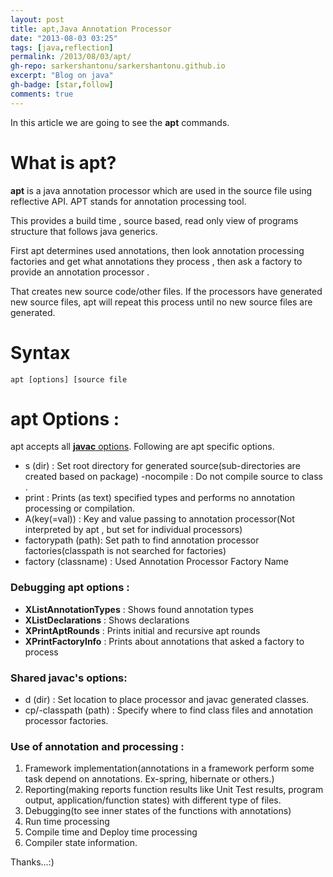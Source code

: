 ```yaml
---
layout: post
title: apt,Java Annotation Processor
date: "2013-08-03 03:25"
tags: [java,reflection]
permalink: /2013/08/03/apt/
gh-repo: sarkershantonu/sarkershantonu.github.io
excerpt: "Blog on java"
gh-badge: [star,follow]
comments: true
---
```

In this article we are going to see the **apt** commands. 

# What is apt?
**apt** is a java annotation processor which are used in the source file using reflective API. APT stands for annotation processing tool. 

This provides a build time , source based, read only view of programs structure that follows java generics. 

First apt determines used annotations, then look annotation processing factories and get what annotations they process , then ask a factory to provide an annotation processor . 

That creates new source code/other files. If the processors have generated new source files, apt will repeat this process until no new source files are generated.

# Syntax

    apt [options] [source file
    
#  apt Options : 
apt accepts all [**javac** options](https://sarkershantonu.github.io/2013/07/19/javac/). Following are apt specific options. 
- s (dir) : Set  root directory for generated source(sub-directories are created based on package) -nocompile : Do not compile source to class .
- print : Prints (as text) specified types and performs no annotation processing or compilation.
- A(key(=val)) : Key and value passing to annotation processor(Not interpreted by apt , but set for individual processors)
- factorypath (path): Set path to find annotation processor factories(classpath is not searched for factories)
- factory (classname) : Used Annotation Processor Factory Name

### Debugging apt options : 
- **XListAnnotationTypes** : Shows found annotation types
- **XListDeclarations** : Shows declarations
- **XPrintAptRounds** : Prints initial and recursive apt rounds
- **XPrintFactoryInfo** : Prints about annotations that asked a factory to process

### Shared javac's options:
- d (dir) : Set location to place processor and javac generated classes.
- cp/-classpath (path) : Specify where to find class files and annotation processor factories. 

### Use of annotation and processing :
1. Framework implementation(annotations in a framework perform some task depend on annotations. Ex-spring, hibernate or others.)
2. Reporting(making reports function results like Unit Test results, program output, application/function states) with different type of files. 
3. Debugging(to see inner states of the functions with annotations) 
4. Run time processing
5. Compile time and Deploy time processing 
6. Compiler state information.

Thanks...:)  
